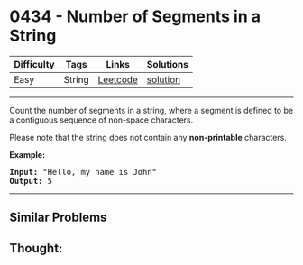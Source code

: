 # 0434 - Number of Segments in a String

Difficulty  | Tags | Links | Solutions
----------- | ---- | ----- | -----
Easy | String | [Leetcode](https://leetcode.com/problems/number-of-segments-in-a-string) | [solution](https://leetcode.com/problems/number-of-segments-in-a-string/solution/)


-----------

<p>Count the number of segments in a string, where a segment is defined to be a contiguous sequence of non-space characters.</p>

<p>Please note that the string does not contain any <b>non-printable</b> characters.</p>

<p><b>Example:</b></p>
<pre>
<b>Input:</b> "Hello, my name is John"
<b>Output:</b> 5
</pre>
</p>

-----------


## Similar Problems




## Thought:
